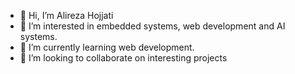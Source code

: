 - 👋 Hi, I’m Alireza Hojjati  
- 👀 I’m interested in embedded systems, web development and AI systems.
- 🌱 I’m currently learning web development.
- 💞️ I’m looking to collaborate on interesting projects
